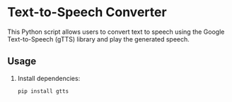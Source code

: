 # Text-to-Speech Converter

This Python script allows users to convert text to speech using the Google Text-to-Speech (gTTS) library and play the generated speech. 

## Usage

1. Install dependencies:
   ```bash
   pip install gtts
